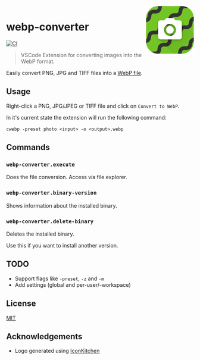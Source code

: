 <img src="logo.png" align="right" width="128">

# webp-converter

[![CI](https://github.com/axelrindle/vscode-webp/actions/workflows/main.yml/badge.svg)](https://github.com/axelrindle/vscode-webp/actions/workflows/main.yml)

> VSCode Extension for converting images into the WebP format.

Easily convert PNG, JPG and TIFF files into a [WebP file](https://developers.google.com/speed/webp).

## Usage

Right-click a PNG, JPG/JPEG or TIFF file and click on `Convert to WebP`.

In it's current state the extension will run the following command:

```shell
cwebp -preset photo <input> -o <output>.webp
```

## Commands

### `webp-converter.execute`

Does the file conversion. Access via file explorer.

### `webp-converter.binary-version`

Shows information about the installed binary.

### `webp-converter.delete-binary`

Deletes the installed binary.

Use this if you want to install another version.

## TODO

- Support flags like `-preset`, `-z` and `-m`
- Add settings (global and per-user/-workspace)

## License

[MIT](LICENSE)

## Acknowledgements

- Logo generated using [IconKitchen](https://icon.kitchen/i/H4sIAAAAAAAAAzVQQW7DIBD8y%2FaKKtsktexr1Hul%2BlZV1RoW2yoOLoa4UZS%2FZyEJF0bDzswyFzihjbRCewGN%2FrcbaSZoDdqVBJjhYKcFfUjPK%2FEFmgxGG0DApNyRCYUzefxB5q5J0Z0XNgD1EAroh4OzzjP3Uku1r%2FaZ%2Bxwxz61%2FET1lqqP%2FEBlzVnhC2PDE2wlOJw1t8Vo0sizLt7qumkbKndwJUE97mc99jQ%2FUejoO2cwt0FaFAD8NI%2F8hwd6F4OY7tmQym3XvxpAK3AesI2q3cXRInXB4LoWHZqejTZV9wUY9fF9vV%2BtssUUBAAA%3D)
